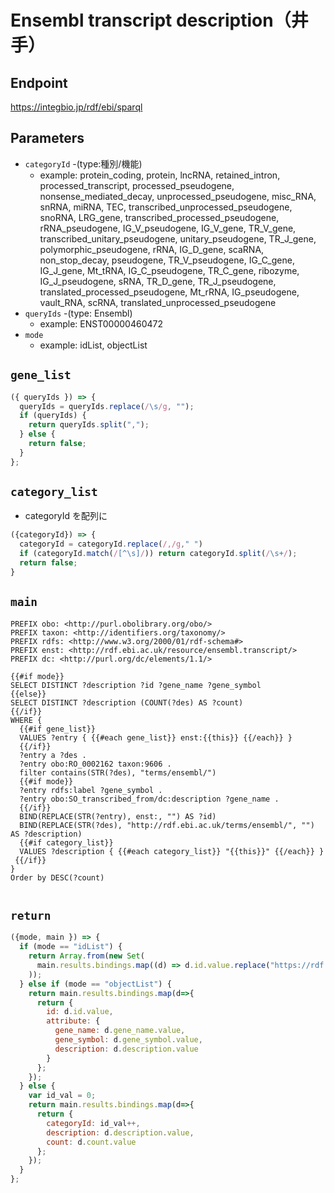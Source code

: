 # Ensembl transcript description（井手）

## Endpoint

https://integbio.jp/rdf/ebi/sparql

## Parameters

* `categoryId` -(type:種別/機能)
  * example: protein_coding, protein, lncRNA, retained_intron, processed_transcript, processed_pseudogene, nonsense_mediated_decay, unprocessed_pseudogene, misc_RNA, snRNA, miRNA, TEC, transcribed_unprocessed_pseudogene, snoRNA, LRG_gene, transcribed_processed_pseudogene, rRNA_pseudogene, IG_V_pseudogene, IG_V_gene, TR_V_gene, transcribed_unitary_pseudogene, unitary_pseudogene, TR_J_gene, polymorphic_pseudogene, rRNA, IG_D_gene, scaRNA, non_stop_decay, pseudogene, TR_V_pseudogene, IG_C_gene, IG_J_gene, Mt_tRNA, IG_C_pseudogene, TR_C_gene, ribozyme, IG_J_pseudogene, sRNA, TR_D_gene, TR_J_pseudogene, translated_processed_pseudogene, Mt_rRNA, IG_pseudogene, vault_RNA, scRNA, translated_unprocessed_pseudogene
* `queryIds` -(type: Ensembl)
  * example: ENST00000460472
* `mode` 
  * example: idList, objectList

## `gene_list`
```javascript
({ queryIds }) => {
  queryIds = queryIds.replace(/\s/g, "");
  if (queryIds) {
    return queryIds.split(",");
  } else {
    return false;
  }
};
```

## `category_list`
- categoryId を配列に
```javascript
({categoryId}) => {
  categoryId = categoryId.replace(/,/g," ")
  if (categoryId.match(/[^\s]/)) return categoryId.split(/\s+/);
  return false;
}
```

## `main`

```sparql
PREFIX obo: <http://purl.obolibrary.org/obo/>
PREFIX taxon: <http://identifiers.org/taxonomy/>
PREFIX rdfs: <http://www.w3.org/2000/01/rdf-schema#>
PREFIX enst: <http://rdf.ebi.ac.uk/resource/ensembl.transcript/>
PREFIX dc: <http://purl.org/dc/elements/1.1/>

{{#if mode}}
SELECT DISTINCT ?description ?id ?gene_name ?gene_symbol
{{else}}
SELECT DISTINCT ?description (COUNT(?des) AS ?count)
{{/if}}
WHERE {
  {{#if gene_list}}
  VALUES ?entry { {{#each gene_list}} enst:{{this}} {{/each}} }
  {{/if}}
  ?entry a ?des .
  ?entry obo:RO_0002162 taxon:9606 .  
  filter contains(STR(?des), "terms/ensembl/")
  {{#if mode}}   
  ?entry rdfs:label ?gene_symbol .
  ?entry obo:SO_transcribed_from/dc:description ?gene_name .
  {{/if}}  
  BIND(REPLACE(STR(?entry), enst:, "") AS ?id)
  BIND(REPLACE(STR(?des), "http://rdf.ebi.ac.uk/terms/ensembl/", "") AS ?description)
  {{#if category_list}}
  VALUES ?description { {{#each category_list}} "{{this}}" {{/each}} } 
 {{/if}}
}
Order by DESC(?count)
                   
```

## `return`

```javascript
({mode, main }) => {
  if (mode == "idList") {
    return Array.from(new Set(
      main.results.bindings.map((d) => d.id.value.replace("https://rdf.wwpdb.org/pdb/", ""));
    ));
  } else if (mode == "objectList") {
    return main.results.bindings.map(d=>{ 
      return {
        id: d.id.value, 
        attribute: {
          gene_name: d.gene_name.value, 
          gene_symbol: d.gene_symbol.value, 
          description: d.description.value
        }
      };
    });
  } else {
    var id_val = 0;
    return main.results.bindings.map(d=>{ 
      return {
        categoryId: id_val++, 
        description: d.description.value, 
        count: d.count.value
      };
    });
  }
};
```
